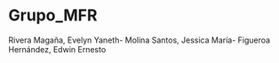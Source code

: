# Grupo_MFR
Rivera Magaña, Evelyn Yaneth-
Molina Santos, Jessica María-
Figueroa Hernández, Edwin Ernesto

